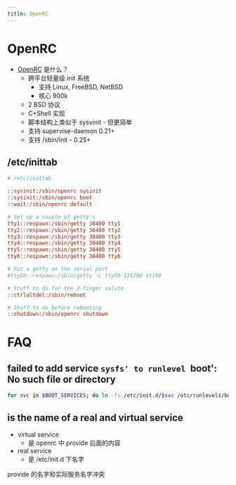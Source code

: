 ```yaml
---
title: OpenRC
---
```


# OpenRC
* [OpenRC](https://github.com/OpenRC/openrc) 是什么？
  * 跨平台轻量级 init 系统
    * 支持 Linux, FreeBSD, NetBSD
    * 核心 900k
  * 2 BSD 协议
  * C+Shell 实现
  * 脚本结构上类似于 sysvinit - 但更简单
  * 支持 supervise-daemon 0.21+
  * 支持 /sbin/init - 0.25+

## /etc/inittab
```ini
# /etc/inittab

::sysinit:/sbin/openrc sysinit
::sysinit:/sbin/openrc boot
::wait:/sbin/openrc default

# Set up a couple of getty's
tty1::respawn:/sbin/getty 38400 tty1
tty2::respawn:/sbin/getty 38400 tty2
tty3::respawn:/sbin/getty 38400 tty3
tty4::respawn:/sbin/getty 38400 tty4
tty5::respawn:/sbin/getty 38400 tty5
tty6::respawn:/sbin/getty 38400 tty6

# Put a getty on the serial port
#ttyS0::respawn:/sbin/getty -L ttyS0 115200 vt100

# Stuff to do for the 3-finger salute
::ctrlaltdel:/sbin/reboot

# Stuff to do before rebooting
::shutdown:/sbin/openrc shutdown
```

# FAQ
## failed to add service `sysfs' to runlevel `boot': No such file or directory

```bash
for svc in $BOOT_SERVICES; do ln -fs /etc/init.d/$svc /etc/runlevels/boot; done
```

## is the name of a real and virtual service
* virtual service
  * 是 openrc 中 provide 后面的内容
* real service
  * 是 /etc/init.d 下名字

provide 的名字和实际服务名字冲突
